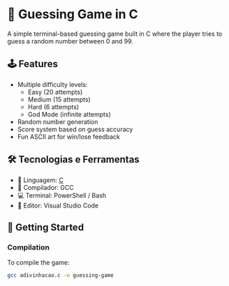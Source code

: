 # 🎯 Guessing Game in C

A simple terminal-based guessing game built in C where the player tries to guess a random number between 0 and 99.

## 🕹️ Features

- Multiple difficulty levels:
  - Easy (20 attempts)
  - Medium (15 attempts)
  - Hard (6 attempts)
  - God Mode (infinite attempts)
- Random number generation
- Score system based on guess accuracy
- Fun ASCII art for win/lose feedback

## 🛠️ Tecnologias e Ferramentas

- 🧠 Linguagem: [C](https://en.wikipedia.org/wiki/C_(programming_language))
- 🧰 Compilador: GCC
- 💻 Terminal: PowerShell / Bash
- 📝 Editor: Visual Studio Code


## 🚀 Getting Started

### Compilation

To compile the game:

```bash
gcc adivinhacao.c -o guessing-game

